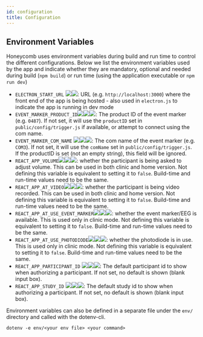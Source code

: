 ```yaml
---
id: configuration
title: Configuration
---
```


## Environment Variables

Honeycomb uses environment variables during build and run time to control the different configurations. Below we list the  environment variables used by the app and indicate whether they are mandatory, optional and needed during build (`npm build`) or run time (using the application executable or `npm run dev`)

* `ELECTRON_START_URL` ![](https://img.shields.io/badge/-string-grey)![](https://img.shields.io/badge/-optional-yellow): URL (e.g. `http://localhost:3000`) where the front end of the app is being hosted - also used in `electron.js` to indicate the app is running in dev mode
* `EVENT_MARKER_PRODUCT_ID`![](https://img.shields.io/badge/-string-grey)![](https://img.shields.io/badge/-optional-yellow)![](https://img.shields.io/badge/-runtime-purple): The product ID of the event marker (e.g. `0487`).  If not set, it will use the `productID` set in `public/config/trigger.js` if available, or attempt to connect using the com name.
* `EVENT_MARKER_COM_NAME` ![](https://img.shields.io/badge/-string-grey)![](https://img.shields.io/badge/-optional-yellow)![](https://img.shields.io/badge/-runtime-purple): The com name of the event marker (e.g. `COM3`). If not set, it will use the `comName` set in `public/config/trigger.js`.  If the productID is set (not an empty string), this field will be ignored.
* `REACT_APP_VOLUME`![](https://img.shields.io/badge/-boolean-lightgrey)![](https://img.shields.io/badge/-runtime-purple)![](https://img.shields.io/badge/-buildtime-blue): whether the participant is being asked to adjust volume. This can be used in both clinic and home version. Not defining this variable is equivalent to setting it to `false`. Build-time and run-time values need to be the same.
* `REACT_APP_AT_VIDEO`![](https://img.shields.io/badge/-boolean-lightgrey)![](https://img.shields.io/badge/-runtime-purple)![](https://img.shields.io/badge/-buildtime-blue): whether the participant is being video recorded. This can be used in both clinic and home version. Not defining this variable is equivalent to setting it to `false`. Build-time and run-time values need to be the same.
* `REACT_APP_AT_USE_EVENT_MARKER`![](https://img.shields.io/badge/-boolean-lightgrey)![](https://img.shields.io/badge/-runtime-purple)![](https://img.shields.io/badge/-buildtime-blue): whether the event marker/EEG is available. This is used only in clinic mode. Not defining this variable is equivalent to setting it to `false`. Build-time and run-time values need to be the same.
* `REACT_APP_AT_USE_PHOTODIODE`![](https://img.shields.io/badge/-boolean-lightgrey)![](https://img.shields.io/badge/-runtime-purple)![](https://img.shields.io/badge/-buildtime-blue): whether the photodiode is in use. This is used only in clinic mode. Not defining this variable is equivalent to setting it to `false`. Build-time and run-time values need to be the same.
* `REACT_APP_PARTICIPANT_ID` ![](https://img.shields.io/badge/-string-grey)![](https://img.shields.io/badge/-optional-yellow)![](https://img.shields.io/badge/-runtime-purple): The default participant id to show when authorizing a participant.  If not set, no default is shown (blank input box).
* `REACT_APP_STUDY_ID` ![](https://img.shields.io/badge/-string-grey)![](https://img.shields.io/badge/-optional-yellow)![](https://img.shields.io/badge/-runtime-purple): The default study id to show when authorizing a participant.  If not set, no default is shown (blank input box).

Environment variables can also be defined in a separate file under the `env/` directory and called with the dotenv-cli.
```
dotenv -e env/<your env file> <your command>
```